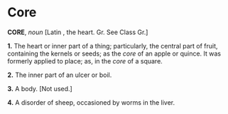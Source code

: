 # Core

**CORE**, _noun_ \[Latin , the heart. Gr. See Class Gr.\]

**1.** The heart or inner part of a thing; particularly, the central part of fruit, containing the kernels or seeds; as the _core_ of an apple or quince. It was formerly applied to place; as, in the _core_ of a square.

**2.** The inner part of an ulcer or boil.

**3.** A body. \[Not used.\]

**4.** A disorder of sheep, occasioned by worms in the liver.